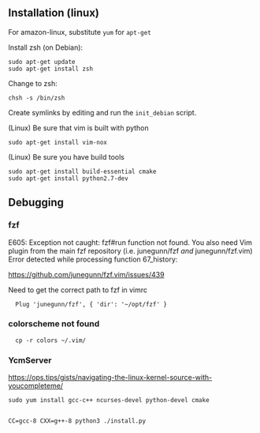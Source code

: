 ## Installation (linux)
For amazon-linux, substitute `yum` for `apt-get`

Install zsh (on Debian):

```
sudo apt-get update
sudo apt-get install zsh
```

Change to zsh:

```
chsh -s /bin/zsh
```

Create symlinks by editing and run the `init_debian` script.


(Linux) Be sure that vim is built with python

```
sudo apt-get install vim-nox
```


(Linux) Be sure you have build tools

```
sudo apt-get install build-essential cmake
sudo apt-get install python2.7-dev
```

## Debugging
### fzf
E605: Exception not caught: fzf#run function not found. You also need Vim plugin from the main fzf repository (i.e. junegunn/fzf *and* junegunn/fzf.vim)
Error detected while processing function <SNR>67_history:

https://github.com/junegunn/fzf.vim/issues/439

Need to get the correct path to fzf in vimrc
```
  Plug 'junegunn/fzf', { 'dir': '~/opt/fzf' }
```

### colorscheme not found
```
  cp -r colors ~/.vim/
```

### YcmServer

https://ops.tips/gists/navigating-the-linux-kernel-source-with-youcompleteme/
```
sudo yum install gcc-c++ ncurses-devel python-devel cmake

  
CC=gcc-8 CXX=g++-8 python3 ./install.py
```

